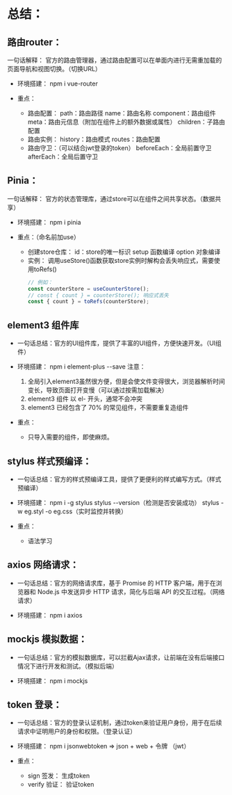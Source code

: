 # 总结：

## 路由router：
一句话解释： 官方的路由管理器，通过路由配置可以在单面内进行无需重加载的页面导航和视图切换。（切换URL）

- 环境搭建：
    npm i vue-router

- 重点：
   - 路由配置：
        path：路由路径
        name：路由名称
        component：路由组件
        meta：路由元信息（附加在组件上的额外数据或属性）
        children：子路由配置
   - 路由实例：
        history：路由模式
        routes：路由配置
   - 路由守卫：（可以结合jwt登录的token）
        beforeEach：全局前置守卫
        afterEach：全局后置守卫


## Pinia：
一句话解释： 官方的状态管理库，通过store可以在组件之间共享状态。（数据共享）

- 环境搭建：
    npm i pinia

- 重点：（命名前加use）
   - 创建store仓库：
        id：store的唯一标识
        setup 函数编译
        option 对象编译
   - 实例：
       调用useStore()函数获取store实例时解构会丢失响应式，需要使用toRefs()
       ```js
       // 例如：
       const counterStore = useCounterStore();
       // const { count } = counterStore(); 响应式丢失
       const { count } = toRefs(counterStore);
       ```

## element3 组件库
- 一句话总结：官方的UI组件库，提供了丰富的UI组件，方便快速开发。（UI组件）

- 环境搭建：
    npm i element-plus --save
    注意：
    1. 全局引入element3虽然很方便，但是会使文件变得很大，浏览器解析时间变长，导致页面打开变慢（可以通过按需加载解决）
    2. element3 组件 以 el- 开头，通常不会冲突
    3. element3 已经包含了 70% 的常见组件，不需要重复造组件

- 重点：
   - 只导入需要的组件，即使麻烦。

## stylus 样式预编译：
- 一句话总结：官方的样式预编译工具，提供了更便利的样式编写方式。（样式预编译）

- 环境搭建：
    npm i -g stylus
    stylus --version（检测是否安装成功）
    stylus -w eg.styl -o eg.css（实时监控并转换）

- 重点：
   - 语法学习

## axios 网络请求：
- 一句话总结：官方的网络请求库，基于 Promise 的 HTTP 客户端，用于在浏览器和 Node.js 中发送异步 HTTP 请求，简化与后端 API 的交互过程。（网络请求）

- 环境搭建：
    npm i axios

## mockjs 模拟数据：
- 一句话总结：官方的模拟数据库，可以拦截Ajax请求，让前端在没有后端接口情况下进行开发和测试。（模拟后端）

- 环境搭建：
    npm i mockjs


## token 登录：
- 一句话总结：官方的登录认证机制，通过token来验证用户身份，用于在后续请求中证明用户的身份和权限。（登录认证）

- 环境搭建：
    npm i jsonwebtoken  =>  json + web + 令牌 （jwt）

- 重点：
   - sign 签发：
        生成token
   - verify 验证：
        验证token

